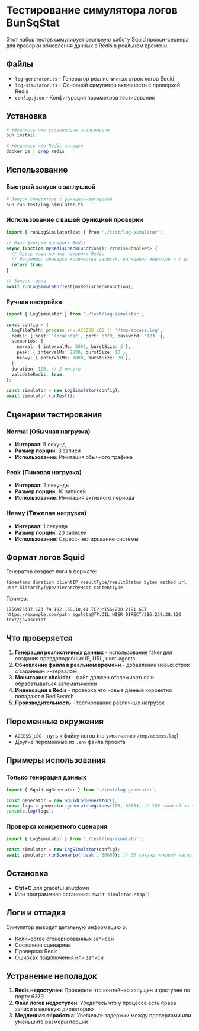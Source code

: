 # Тестирование симулятора логов BunSqStat

Этот набор тестов симулирует реальную работу Squid прокси-сервера для проверки обновления данных в Redis в реальном времени.

## Файлы

- `log-generator.ts` - Генератор реалистичных строк логов Squid
- `log-simulator.ts` - Основной симулятор активности с проверкой Redis
- `config.json` - Конфигурация параметров тестирования

## Установка

```bash
# Убедитесь что установлены зависимости
bun install

# Убедитесь что Redis запущен
docker ps | grep redis
```

## Использование

### Быстрый запуск с заглушкой

```bash
# Запуск симулятора с функцией-заглушкой
bun run test/log-simulator.ts
```

### Использование с вашей функцией проверки

```typescript
import { runLogSimulatorTest } from './test/log-simulator';

// Ваша функция проверки Redis
async function myRedisCheckFunction(): Promise<boolean> {
  // Здесь ваша логика проверки Redis
  // Например: проверка количества записей, валидация индексов и т.д.
  return true;
}

// Запуск теста
await runLogSimulatorTest(myRedisCheckFunction);
```

### Ручная настройка

```typescript
import { LogSimulator } from './test/log-simulator';

const config = {
  logFilePath: process.env.ACCESS_LOG || '/tmp/access.log',
  redis: { host: 'localhost', port: 6379, password: '123' },
  scenarios: {
    normal: { intervalMs: 5000, burstSize: 3 },
    peak: { intervalMs: 2000, burstSize: 10 },
    heavy: { intervalMs: 1000, burstSize: 20 },
  },
  duration: 120, // 2 минуты
  validateRedis: true,
};

const simulator = new LogSimulator(config);
await simulator.runTest();
```

## Сценарии тестирования

### Normal (Обычная нагрузка)
- **Интервал**: 5 секунд
- **Размер порции**: 3 записи
- **Использование**: Имитация обычного трафика

### Peak (Пиковая нагрузка)  
- **Интервал**: 2 секунды
- **Размер порции**: 10 записей
- **Использование**: Имитация активного периода

### Heavy (Тяжелая нагрузка)
- **Интервал**: 1 секунда  
- **Размер порции**: 20 записей
- **Использование**: Стресс-тестирование системы

## Формат логов Squid

Генератор создает логи в формате:
```
timestamp duration clientIP resultType/resultStatus bytes method url user hierarchyType/hierarchyHost contentType
```

Пример:
```
1756975387.123 74 192.168.10.41 TCP_MISS/200 2191 GET https://example.com/path sgolota@TP.OIL HIER_DIRECT/216.239.38.120 text/javascript
```

## Что проверяется

1. **Генерация реалистичных данных** - использование faker для создания правдоподобных IP, URL, user-agents
2. **Обновление файла в реальном времени** - добавление новых строк с заданным интервалом
3. **Мониторинг chokidar** - файл должен отслеживаться и обрабатываться автоматически
4. **Индексация в Redis** - проверка что новые данные корректно попадают в RediSearch
5. **Производительность** - тестирование различных нагрузок

## Переменные окружения

- `ACCESS_LOG` - путь к файлу логов (по умолчанию `/tmp/access.log`)
- Другие переменные из `.env` файла проекта

## Примеры использования

### Только генерация данных
```typescript
import { SquidLogGenerator } from './test/log-generator';

const generator = new SquidLogGenerator();
const logs = generator.generateLogLines(100, 3600); // 100 записей за час
console.log(logs);
```

### Проверка конкретного сценария
```typescript
import { LogSimulator } from './test/log-simulator';

const simulator = new LogSimulator(config);
await simulator.runScenario('peak', 30000); // 30 секунд пиковой нагрузки
```

## Остановка

- **Ctrl+C** для graceful shutdown
- Или программная остановка: `await simulator.stop()`

## Логи и отладка

Симулятор выводит детальную информацию о:
- Количестве сгенерированных записей
- Состоянии сценариев 
- Проверках Redis
- Ошибках подключения или записи

## Устранение неполадок

1. **Redis недоступен**: Проверьте что контейнер запущен и доступен по порту 6379
2. **Файл логов недоступен**: Убедитесь что у процесса есть права записи в целевую директорию  
3. **Медленная обработка**: Увеличьте задержки между проверками или уменьшите размеры порций
